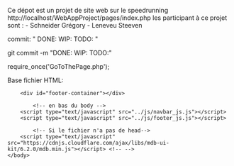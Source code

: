 Ce dépot est un projet de site web sur le speedrunning
http://localhost/WebAppProject/pages/index.php
les participant à ce projet sont : 
    - Schneider Grégory
    - Leneveu Steeven


commit: 
"
DONE: 
WIP:
TODO:
"

git commit -m "DONE: 
WIP:
TODO:"

require_once('GoToThePage.php');

Base fichier HTML:


    
        <div id="footer-container"></div>
    
</html><!DOCTYPE html>
<html lang="en">
    <head>
        <meta charset="UTF-8">
        <meta http-equiv="X-UA-Compatible" content="IE=edge">
        <meta name="viewport" content="width=device-width, initial-scale=1.0">
        <link href="https://cdnjs.cloudflare.com/ajax/libs/mdb-ui-kit/6.2.0/mdb.min.css" rel="stylesheet"/>
        <title>the titre</title>
    </head>
    <body>
        <div id="navbar-container"></div>


            <!-- en bas du body -->
        <script type="text/javascript" src="../js/navbar_js.js"></script>
        <script type="text/javascript" src="../js/footer_js.js"></script>

            <!-- Si le fichier n'a pas de head-->
        <script type="text/javascript" src="https://cdnjs.cloudflare.com/ajax/libs/mdb-ui-kit/6.2.0/mdb.min.js"></script> <!-- -->
    </body>
